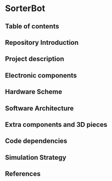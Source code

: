 # SorterBot 

## Table of contents

## Repository Introduction

## Project description

## Electronic components

## Hardware Scheme

## Software Architecture

## Extra components and 3D pieces

## Code dependencies

## Simulation Strategy

## References



